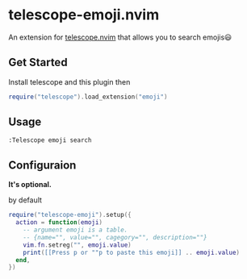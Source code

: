 # telescope-emoji.nvim

An extension for [telescope.nvim](https://github.com/nvim-telescope/telescope.nvim)
that allows you to search emojis😃

## Get Started

Install telescope and this plugin then

```lua
require("telescope").load_extension("emoji")
```

## Usage

```
:Telescope emoji search
```

## Configuraion

**It's optional.**

by default

```lua
require("telescope-emoji").setup({
  action = function(emoji)
    -- argument emoji is a table.
    -- {name="", value="", cagegory="", description=""}
    vim.fn.setreg("", emoji.value)
    print([[Press p or ""p to paste this emoji]] .. emoji.value)
  end,
})
```
